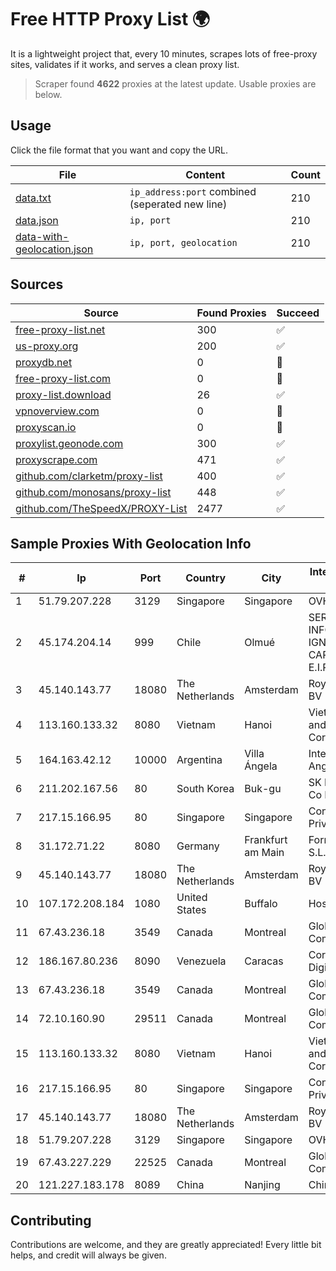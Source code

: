 
# Free HTTP Proxy List 🌍

It is a lightweight project that, every 10 minutes, scrapes lots of free-proxy sites, validates if it works, and serves a clean proxy list.


> Scraper found **4622** proxies at the latest update. Usable proxies are below.

## Usage

Click the file format that you want and copy the URL.


|File|Content|Count|
|----|-------|-----|
|[data.txt](https://raw.githubusercontent.com/themiralay/Proxy-List-World/master/data.txt)|`ip_address:port` combined (seperated new line)|210|
|[data.json](https://raw.githubusercontent.com/themiralay/Proxy-List-World/master/data.json)|`ip, port`|210|
|[data-with-geolocation.json](https://raw.githubusercontent.com/themiralay/Proxy-List-World/master/data-with-geolocation.json)|`ip, port, geolocation`|210|

## Sources

|Source|Found Proxies|Succeed|
|------|-------------|-------|
|[free-proxy-list.net](https://free-proxy-list.net)|300|✅|
|[us-proxy.org](https://www.us-proxy.org)|200|✅|
|[proxydb.net](http://proxydb.net)|0|🚫|
|[free-proxy-list.com](https://free-proxy-list.com/?page=&port=&type%5B%5D=http&type%5B%5D=https&up_time=0&search=Search)|0|🚫|
|[proxy-list.download](https://www.proxy-list.download/HTTP)|26|✅|
|[vpnoverview.com](https://vpnoverview.com/privacy/anonymous-browsing/free-proxy-servers)|0|🚫|
|[proxyscan.io](https://www.proxyscan.io)|0|🚫|
|[proxylist.geonode.com](https://proxylist.geonode.com/api/proxy-list?limit=300&page=1&sort_by=lastChecked&sort_type=desc&protocols=http,https)|300|✅|
|[proxyscrape.com](https://api.proxyscrape.com/v2/?request=displayproxies&protocol=http&timeout=10000&country=all&ssl=all&anonymity=all)|471|✅|
|[github.com/clarketm/proxy-list](https://raw.githubusercontent.com/clarketm/proxy-list/master/proxy-list-raw.txt)|400|✅|
|[github.com/monosans/proxy-list](https://raw.githubusercontent.com/monosans/proxy-list/main/proxies/http.txt)|448|✅|
|[github.com/TheSpeedX/PROXY-List](https://raw.githubusercontent.com/TheSpeedX/PROXY-List/master/http.txt)|2477|✅|


## Sample Proxies With Geolocation Info

|#|Ip|Port|Country|City|Internet Service Provider|
|-|--|----|-------|----|-------------------------|
|1|51.79.207.228|3129|Singapore|Singapore|OVH SAS|
|2|45.174.204.14|999|Chile|Olmué|SERVICIOS INFORMÁTICOS IGNACIO LIZANA CARREÑO E.I.R.L(INALTEC).|
|3|45.140.143.77|18080|The Netherlands|Amsterdam|RoyaleHosting BV|
|4|113.160.133.32|8080|Vietnam|Hanoi|VietNam Post and Telecom Corporation|
|5|164.163.42.12|10000|Argentina|Villa Ángela|Interret Villa Angela SRL|
|6|211.202.167.56|80|South Korea|Buk-gu|SK Broadband Co Ltd|
|7|217.15.166.95|80|Singapore|Singapore|Contabo Asia Private Limited|
|8|31.172.71.22|8080|Germany|Frankfurt am Main|Fornex Hosting S.L.|
|9|45.140.143.77|18080|The Netherlands|Amsterdam|RoyaleHosting BV|
|10|107.172.208.184|1080|United States|Buffalo|HostPapa|
|11|67.43.236.18|3549|Canada|Montreal|GloboTech Communications|
|12|186.167.80.236|8090|Venezuela|Caracas|Corporacion Digitel C.A|
|13|67.43.236.18|3549|Canada|Montreal|GloboTech Communications|
|14|72.10.160.90|29511|Canada|Montreal|GloboTech Communications|
|15|113.160.133.32|8080|Vietnam|Hanoi|VietNam Post and Telecom Corporation|
|16|217.15.166.95|80|Singapore|Singapore|Contabo Asia Private Limited|
|17|45.140.143.77|18080|The Netherlands|Amsterdam|RoyaleHosting BV|
|18|51.79.207.228|3129|Singapore|Singapore|OVH SAS|
|19|67.43.227.229|22525|Canada|Montreal|GloboTech Communications|
|20|121.227.183.178|8089|China|Nanjing|China Telecom|



## Contributing

Contributions are welcome, and they are greatly appreciated! Every
little bit helps, and credit will always be given.

